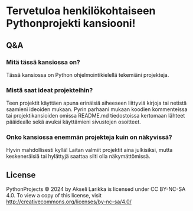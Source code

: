 # Tervetuloa henkilökohtaiseen Pythonprojekti kansiooni!

## Q&A

### Mitä tässä kansiossa on?

Tässä kansiossa on Python ohjelmointikielellä tekemiäni projekteja.

### Mistä saat ideat projekteihin?

Teen projektit käyttäen apuna erinäisiä aiheeseen liittyviä kirjoja tai netistä saamieni ideoiden mukaan. Pyrin parhaani mukaan koodien kommenteissa tai projektikansioiden omissa README.md tiedostoissa kertomaan lähteet pääidealle sekä avuksi käyttämieni sivustojen osoitteet.

### Onko kansiossa enemmän projekteja kuin on näkyvissä?

Hyvin mahdollisesti kyllä! Laitan valmiit projektit aina julkisiksi, mutta keskeneräisiä tai hylättyjä saattaa silti olla näkymättömissä.

## License 

PythonProjects © 2024 by Akseli Larikka is licensed under CC BY-NC-SA 4.0. To view a copy of this license, visit http://creativecommons.org/licenses/by-nc-sa/4.0/

